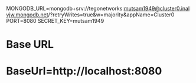 <!--  back end .env file content  -->

MONGODB_URL=mongodb+srv://tegonetworks:mutsam1949@cluster0.inalvjw.mongodb.net/?retryWrites=true&w=majority&appName=Cluster0
PORT=8080
SECRET_KEY=mutsam1949

# Base URL

# BaseUrl=http://localhost:8080
